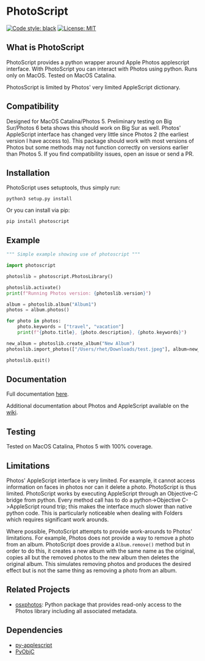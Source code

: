# PhotoScript

[![Code style: black](https://img.shields.io/badge/code%20style-black-000000.svg)](https://github.com/python/black)
[![License: MIT](https://img.shields.io/badge/License-MIT-yellow.svg)](https://opensource.org/licenses/MIT)

## What is PhotoScript

PhotoScript provides a python wrapper around Apple Photos applescript interface.  With PhotoScript you can interact with Photos using python.  Runs only on MacOS.  Tested on MacOS Catalina.

PhotosScript is limited by Photos' very limited AppleScript dictionary. 

## Compatibility
Designed for MacOS Catalina/Photos 5.  Preliminary testing on Big Sur/Photos 6 beta shows this should work on Big Sur as well.  Photos' AppleScript interface has changed very little since Photos 2 (the earliest version I have access to).  This package should work with most versions of Photos but some methods may not function correctly on versions earlier than Photos 5.  If you find compatibility issues, open an issue or send a PR.

## Installation

PhotoScript uses setuptools, thus simply run:

`python3 setup.py install`

Or you can install via pip:

`pip install photoscript`

## Example

```python
""" Simple example showing use of photoscript """

import photoscript

photoslib = photoscript.PhotosLibrary()

photoslib.activate()
print(f"Running Photos version: {photoslib.version}")

album = photoslib.album("Album1")
photos = album.photos()

for photo in photos:
    photo.keywords = ["travel", "vacation"]
    print(f"{photo.title}, {photo.description}, {photo.keywords}")

new_album = photoslib.create_album("New Album")
photoslib.import_photos(["/Users/rhet/Downloads/test.jpeg"], album=new_album)

photoslib.quit()
```
## Documentation
Full documentation [here](https://github.com/RhetTbull/PhotoScript/blob/master/photoscript.pdf).

Additional documentation about Photos and AppleScript available on the [wiki](https://github.com/RhetTbull/PhotoScript/wiki/Welcome-to-the-PhotoScript-Wiki).

## Testing
Tested on MacOS Catalina, Photos 5 with 100% coverage. 

## Limitations
Photos' AppleScript interface is very limited.  For example, it cannot access information on faces in photos nor can it delete a photo.  PhotoScript is thus limited.  PhotoScript works by executing AppleScript through an Objective-C bridge from python.  Every method call has to do a python->Objective C->AppleScript round trip; this makes the interface much slower than native python code.  This is particularly noticeable when dealing with Folders which requires significant work arounds.

Where possible, PhotoScript attempts to provide work-arounds to Photos' limitations. For example, Photos does not provide a way to remove a photo from an album.  PhotoScript does provide a `Album.remove()` method but in order to do this, it creates a new album with the same name as the original, copies all but the removed photos to the new album then deletes the original album.  This simulates removing photos and produces the desired effect but is not the same thing as removing a photo from an album.

## Related Projects
- [osxphotos](https://github.com/RhetTbull/osxphotos): Python package that provides read-only access to the Photos library including all associated metadata. 

## Dependencies
- [py-applescript](https://github.com/rdhyee/py-applescript)
- [PyObjC](https://github.com/ronaldoussoren/pyobjc)
